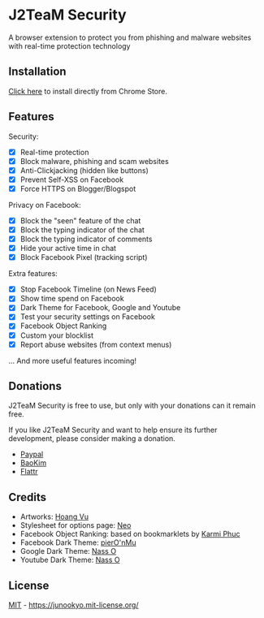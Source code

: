 # J2TeaM Security

A browser extension to protect you from phishing and malware websites with real-time protection technology

## Installation

[Click here](https://chrome.google.com/webstore/detail/hmlcjjclebjnfohgmgikjfnbmfkigocc?utm_source=github) to install directly from Chrome Store.

## Features

Security:
- [x] Real-time protection
- [x] Block malware, phishing and scam websites
- [x] Anti-Clickjacking (hidden like buttons)
- [x] Prevent Self-XSS on Facebook
- [x] Force HTTPS on Blogger/Blogspot

Privacy on Facebook:
- [x] Block the "seen" feature of the chat
- [x] Block the typing indicator of the chat
- [x] Block the typing indicator of comments
- [x] Hide your active time in chat
- [x] Block Facebook Pixel (tracking script)

Extra features:
- [x] Stop Facebook Timeline (on News Feed)
- [x] Show time spend on Facebook
- [x] Dark Theme for Facebook, Google and Youtube
- [x] Test your security settings on Facebook
- [x] Facebook Object Ranking
- [x] Custom your blocklist
- [x] Report abuse websites (from context menus)

... And more useful features incoming!

## Donations

J2TeaM Security is free to use, but only with your donations can it remain free.

If you like J2TeaM Security and want to help ensure its further development, please consider making a donation.

- [Paypal](https://www.paypal.com/cgi-bin/webscr?cmd=_s-xclick&hosted_button_id=DKWCYWGVU9WQ6)
- [BaoKim](https://www.baokim.vn/payment/product/version11?business=junookyo%40gmail.com&id=&order_description=A+browser+extension+to+protect+you+from+phishing+and+malware+websites+with+real-time+protection+technology&product_name=J2TeaM+Security&product_price=50000&product_quantity=1&total_amount=50000&url_cancel=https%3A%2F%2Fjunookyo.blogspot.com%2F2016%2F10%2Fj2team-security-chrome-extension.html%3Futm_source%3Dbaokim&url_detail=https%3A%2F%2Fjunookyo.blogspot.com%2F2016%2F10%2Fj2team-security-chrome-extension.html%3Futm_source%3Dbaokim&url_success=)
- [Flattr](https://flattr.com/profile/juno_okyo)

## Credits

- Artworks: [Hoang Vu](https://www.facebook.com/hi.im.hoangvu)
- Stylesheet for options page: [Neo](https://github.com/hiendv)
- Facebook Object Ranking: based on bookmarklets by [Karmi Phuc](https://www.facebook.com/phucnn)
- Facebook Dark Theme: [pierO'nMu](http://userstyles.org/styles/118180)
- Google Dark Theme: [Nass O](http://userstyles.org/styles/118959)
- Youtube Dark Theme: [Nass O](http://userstyles.org/styles/117673)
    
## License

[MIT](LICENSE) - https://junookyo.mit-license.org/
